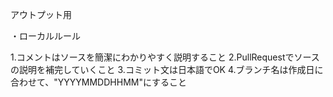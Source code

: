 アウトプット用

・ローカルルール

1.コメントはソースを簡潔にわかりやすく説明すること
2.PullRequestでソースの説明を補完していくこと
3.コミット文は日本語でOK
4.ブランチ名は作成日に合わせて、"YYYYMMDDHHMM"にすること
